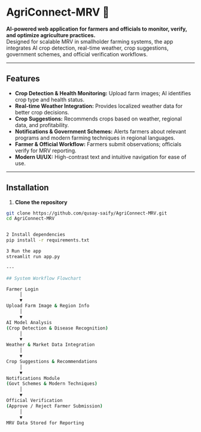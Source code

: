 # AgriConnect-MRV 🌾

**AI-powered web application for farmers and officials to monitor, verify, and optimize agriculture practices.**  
Designed for scalable MRV in smallholder farming systems, the app integrates AI crop detection, real-time weather, crop suggestions, government schemes, and official verification workflows.

---

## Features

- **Crop Detection & Health Monitoring:** Upload farm images; AI identifies crop type and health status.  
- **Real-time Weather Integration:** Provides localized weather data for better crop decisions.  
- **Crop Suggestions:** Recommends crops based on weather, regional data, and profitability.  
- **Notifications & Government Schemes:** Alerts farmers about relevant programs and modern farming techniques in regional languages.  
- **Farmer & Official Workflow:** Farmers submit observations; officials verify for MRV reporting.  
- **Modern UI/UX:** High-contrast text and intuitive navigation for ease of use.

---

## Installation

1. **Clone the repository**
```bash
git clone https://github.com/qusay-saify/AgriConnect-MRV.git
cd AgriConnect-MRV


2 Install dependencies
pip install -r requirements.txt

3 Run the app
streamlit run app.py

---

## System Workflow Flowchart 

Farmer Login
     │
     ▼
Upload Farm Image & Region Info
     │
     ▼
AI Model Analysis
(Crop Detection & Disease Recognition)
     │
     ▼
Weather & Market Data Integration
     │
     ▼
Crop Suggestions & Recommendations
     │
     ▼
Notifications Module
(Govt Schemes & Modern Techniques)
     │
     ▼
Official Verification
(Approve / Reject Farmer Submission)
     │
     ▼
MRV Data Stored for Reporting
